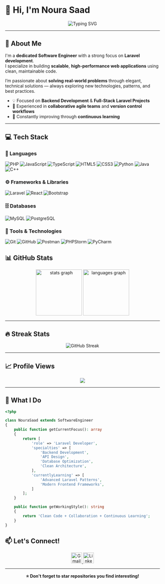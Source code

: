 # 👋 Hi, I'm Noura Saad

<div align="center">
  
![Typing SVG](https://readme-typing-svg.herokuapp.com?font=Fira+Code&size=28&pause=1000&color=FF6B6B&center=true&vCenter=true&width=600&lines=Software+Engineer;Laravel+Developer;Building+Scalable+Web+Apps;Passionate+About+Clean+Code;Always+Learning+New+Things!)

</div>

---

## 🚀 About Me

I'm a **dedicated Software Engineer** with a strong focus on **Laravel development**.  
I specialize in building **scalable**, **high-performance web applications** using clean, maintainable code.  

I’m passionate about **solving real-world problems** through elegant, technical solutions — always exploring new technologies, patterns, and best practices.

- 💡 Focused on **Backend Development** & **Full-Stack Laravel Projects**
- 🤝 Experienced in **collaborative agile teams** and **version control workflows**
- 🚀 Constantly improving through **continuous learning**

---

## 💻 Tech Stack

### 🧠 Languages
![PHP](https://img.shields.io/badge/PHP-777BB4?style=for-the-badge&logo=php&logoColor=white)
![JavaScript](https://img.shields.io/badge/JavaScript-F7DF1E?style=for-the-badge&logo=javascript&logoColor=black)
![TypeScript](https://img.shields.io/badge/TypeScript-3178C6?style=for-the-badge&logo=typescript&logoColor=white)
![HTML5](https://img.shields.io/badge/HTML5-E34F26?style=for-the-badge&logo=html5&logoColor=white)
![CSS3](https://img.shields.io/badge/CSS3-1572B6?style=for-the-badge&logo=css3&logoColor=white)
![Python](https://img.shields.io/badge/Python-3776AB?style=for-the-badge&logo=python&logoColor=white)
![Java](https://img.shields.io/badge/Java-007396?style=for-the-badge&logo=java&logoColor=white)
![C++](https://img.shields.io/badge/C++-00599C?style=for-the-badge&logo=cplusplus&logoColor=white)

### ⚙️ Frameworks & Libraries
![Laravel](https://img.shields.io/badge/Laravel-FF2D20?style=for-the-badge&logo=laravel&logoColor=white)
![React](https://img.shields.io/badge/React-20232A?style=for-the-badge&logo=react&logoColor=61DAFB)
![Bootstrap](https://img.shields.io/badge/Bootstrap-563D7C?style=for-the-badge&logo=bootstrap&logoColor=white)

### 🗄️ Databases
![MySQL](https://img.shields.io/badge/MySQL-4479A1?style=for-the-badge&logo=mysql&logoColor=white)
![PostgreSQL](https://img.shields.io/badge/PostgreSQL-336791?style=for-the-badge&logo=postgresql&logoColor=white)

### 🧰 Tools & Technologies
![Git](https://img.shields.io/badge/Git-F05032?style=for-the-badge&logo=git&logoColor=white)
![GitHub](https://img.shields.io/badge/GitHub-181717?style=for-the-badge&logo=github&logoColor=white)
![Postman](https://img.shields.io/badge/Postman-FF6C37?style=for-the-badge&logo=postman&logoColor=white)
![PHPStorm](https://img.shields.io/badge/PHPStorm-000000?style=for-the-badge&logo=phpstorm&logoColor=white)
![PyCharm](https://img.shields.io/badge/PyCharm-21D789?style=for-the-badge&logo=pycharm&logoColor=white)


## 📊 GitHub Stats


<div align="center">
  <img src="https://github-readme-stats.vercel.app/api?username=Noura-Saad19&hide_title=false&hide_rank=false&show_icons=true&include_all_commits=true&count_private=true&disable_animations=false&theme=dracula&locale=en&hide_border=false" height="150" alt="stats graph"  />
  <img src="https://github-readme-stats.vercel.app/api/top-langs?username=Noura-Saad19&locale=en&hide_title=false&layout=compact&card_width=320&langs_count=5&theme=dracula&hide_border=false" height="150" alt="languages graph"  />
</div>


---

## 🔥 Streak Stats

<div align="center">

  <img src="https://streak-stats.demolab.com?user=Noura-Saad19&theme=dracula" alt="GitHub Streak" />

</div>

---

## 📈 Profile Views


<div align="center">
  <img src="https://visitor-badge.laobi.icu/badge?page_id=Noura-Saad19.Noura-Saad19&left_text=Profile%20Views"  />
</div>

---

## 🌟 What I Do

```php
<?php

class NouraSaad extends SoftwareEngineer
{
    public function getCurrentFocus(): array
    {
        return [
            'role' => 'Laravel Developer',
            'specialties' => [
                'Backend Development',
                'API Design',
                'Database Optimization',
                'Clean Architecture',
            ],
            'currentlyLearning' => [
                'Advanced Laravel Patterns',
                'Modern Frontend Frameworks',
            ]
        ];
    }

    public function getWorkingStyle(): string
    {
        return 'Clean Code + Collaboration + Continuous Learning';
    }
}

```


## 📫 Let's Connect!

<div align="center">
  <a href="mailto:noura.saad191@gmail.com" target="_blank" rel="noopener noreferrer" aria-label="Gmail">
    <img 
      src="https://img.shields.io/static/v1?message=Gmail&logo=gmail&label=&color=D14836&logoColor=white&style=for-the-badge" 
      height="35" 
      alt="Gmail logo" 
    />
  </a>

  <a href="https://www.linkedin.com/in/nourasaad19" target="_blank" rel="noopener noreferrer" aria-label="LinkedIn">
    <img 
      src="https://img.shields.io/static/v1?message=LinkedIn&logo=linkedin&label=&color=0077B5&logoColor=white&style=for-the-badge" 
      height="35" 
      alt="LinkedIn logo" 
    />
  </a>

</div>


---

<div align="center">
  <strong>⭐ Don't forget to star repositories you find interesting!</strong>
</div>
